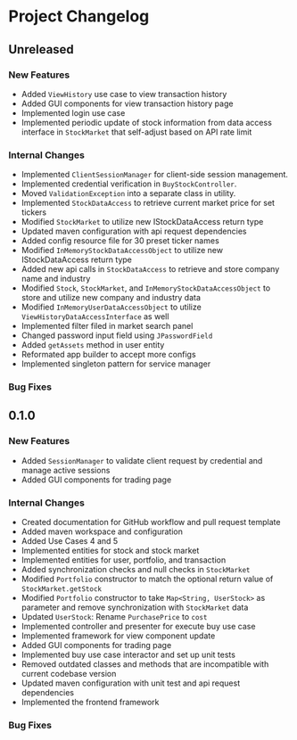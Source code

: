 # Project Changelog

## Unreleased

### New Features

- Added `ViewHistory` use case to view transaction history
- Added GUI components for view transaction history page
- Implemented login use case
- Implemented periodic update of stock information from data access interface in `StockMarket` that self-adjust based on API rate limit

### Internal Changes

- Implemented `ClientSessionManager` for client-side session management.
- Implemented credential verification in `BuyStockController`.
- Moved `ValidationException` into a separate class in utility.
- Implemented `StockDataAccess` to retrieve current market price for set tickers
- Modified `StockMarket` to utilize new IStockDataAccess return type
- Updated maven configuration with api request dependencies
- Added config resource file for 30 preset ticker names
- Modified `InMemoryStockDataAccessObject` to utilize new IStockDataAccess return type
- Added new api calls in `StockDataAccess` to retrieve and store company name and industry
- Modified `Stock`, `StockMarket`, and `InMemoryStockDataAccessObject` to store and utilize new company and industry data
- Modified `InMemoryUserDataAccessObject` to utilize `ViewHistoryDataAccessInterface` as well
- Implemented filter filed in market search panel
- Changed password input field using `JPasswordField`
- Added `getAssets` method in user entity
- Reformated app builder to accept more configs
- Implemented singleton pattern for service manager

### Bug Fixes

## 0.1.0

### New Features

- Added `SessionManager` to validate client request by credential and manage active sessions
- Added GUI components for trading page

### Internal Changes

- Created documentation for GitHub workflow and pull request template
- Added maven workspace and configuration
- Added Use Cases 4 and 5
- Implemented entities for stock and stock market
- Implemented entities for user, portfolio, and transaction
- Added synchronization checks and null checks in `StockMarket`
- Modified `Portfolio` constructor to match the optional return value of `StockMarket.getStock`
- Modified `Portfolio` constructor to take `Map<String, UserStock>` as parameter and remove synchronization with `StockMarket` data
- Updated `UserStock`: Rename `PurchasePrice` to `cost`
- Implemented controller and presenter for execute buy use case
- Implemented framework for view component update
- Added GUI components for trading page
- Implemented buy use case interactor and set up unit tests
- Removed outdated classes and methods that are incompatible with current codebase version
- Updated maven configuration with unit test and api request dependencies
- Implemented the frontend framework

### Bug Fixes
